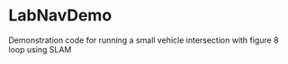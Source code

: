 # LabNavDemo
 Demonstration code for running a small vehicle intersection with figure 8 loop using SLAM
